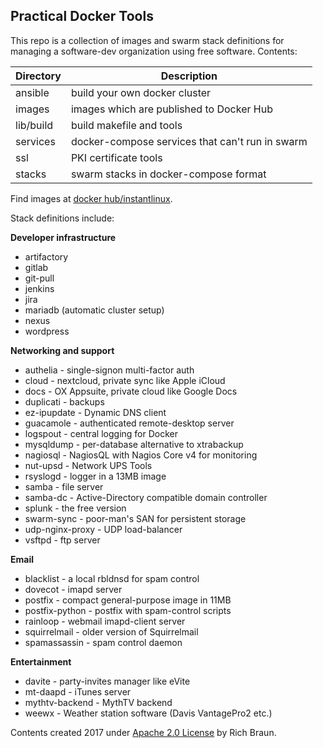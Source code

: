 ## Practical Docker Tools

This repo is a collection of images and swarm stack definitions for
managing a software-dev organization using free software. Contents:

| Directory | Description |
| --------- | ----------- |
| ansible | build your own docker cluster |
| images | images which are published to Docker Hub |
| lib/build | build makefile and tools |
| services | docker-compose services that can't run in swarm |
| ssl | PKI certificate tools |
| stacks | swarm stacks in docker-compose format |

Find images at [docker hub/instantlinux](https://hub.docker.com/r/instantlinux/).

Stack definitions include:

**Developer infrastructure**
* artifactory
* gitlab
* git-pull
* jenkins
* jira
* mariadb (automatic cluster setup)
* nexus
* wordpress

**Networking and support**
* authelia - single-signon multi-factor auth
* cloud - nextcloud, private sync like Apple iCloud
* docs - OX Appsuite, private cloud like Google Docs
* duplicati - backups
* ez-ipupdate - Dynamic DNS client
* guacamole - authenticated remote-desktop server
* logspout - central logging for Docker
* mysqldump - per-database alternative to xtrabackup
* nagiosql - NagiosQL with Nagios Core v4 for monitoring
* nut-upsd - Network UPS Tools
* rsyslogd - logger in a 13MB image
* samba - file server
* samba-dc - Active-Directory compatible domain controller
* splunk - the free version
* swarm-sync - poor-man's SAN for persistent storage
* udp-nginx-proxy - UDP load-balancer
* vsftpd - ftp server

**Email**
* blacklist - a local rbldnsd for spam control
* dovecot - imapd server
* postfix - compact general-purpose image in 11MB
* postfix-python - postfix with spam-control scripts
* rainloop - webmail imapd-client server
* squirrelmail - older version of Squirrelmail
* spamassassin - spam control daemon

**Entertainment**
* davite - party-invites manager like eVite
* mt-daapd - iTunes server
* mythtv-backend - MythTV backend
* weewx - Weather station software (Davis VantagePro2 etc.)

Contents created 2017 under [Apache 2.0 License](https://www.apache.org/licenses/LICENSE-2.0) by Rich Braun.
